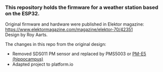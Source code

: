 ### This repository holds the firmware for a weather station based on the ESP32.

Original firmware and hardware were published in Elektor magazine: https://www.elektormagazine.com/magazine/elektor-70/42351  
Design by Roy Aarts.

The changes in this repo from the original design:  
- Removed SDS011 PM sensor and replaced by PMS5003 or [PM-E5 (hippocampus)](http://www.topsensor.cn/en/ChanPinZhanShi.html)
- Adapted project to platform.io
